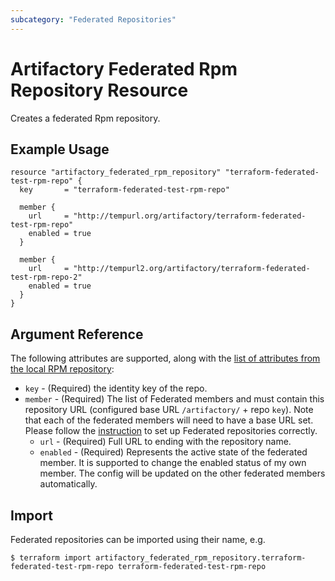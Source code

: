 ```yaml
---
subcategory: "Federated Repositories"
---
```

# Artifactory Federated Rpm Repository Resource

Creates a federated Rpm repository.

## Example Usage

```hcl
resource "artifactory_federated_rpm_repository" "terraform-federated-test-rpm-repo" {
  key       = "terraform-federated-test-rpm-repo"

  member {
    url     = "http://tempurl.org/artifactory/terraform-federated-test-rpm-repo"
    enabled = true
  }

  member {
    url     = "http://tempurl2.org/artifactory/terraform-federated-test-rpm-repo-2"
    enabled = true
  }
}
```

## Argument Reference

The following attributes are supported, along with the [list of attributes from the local RPM repository](local_rpm_repository.md):

* `key` - (Required) the identity key of the repo.
* `member` - (Required) The list of Federated members and must contain this repository URL (configured base URL
  `/artifactory/` + repo `key`). Note that each of the federated members will need to have a base URL set.
  Please follow the [instruction](https://www.jfrog.com/confluence/display/JFROG/Working+with+Federated+Repositories#WorkingwithFederatedRepositories-SettingUpaFederatedRepository)
  to set up Federated repositories correctly.
  * `url` - (Required) Full URL to ending with the repository name.
  * `enabled` - (Required) Represents the active state of the federated member. It is supported to change the enabled
    status of my own member. The config will be updated on the other federated members automatically.

## Import

Federated repositories can be imported using their name, e.g.
```
$ terraform import artifactory_federated_rpm_repository.terraform-federated-test-rpm-repo terraform-federated-test-rpm-repo
```
